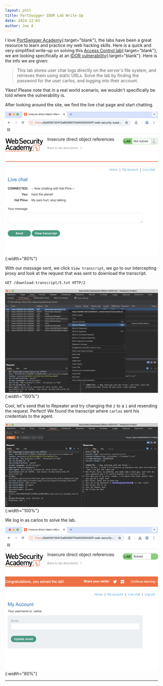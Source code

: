 ```yaml
---
layout: post
title: PortSwigger IDOR Lab Write-Up
date: 2024-12-03
author: Joe A
---
```


I love [PortSwigger Academy](https://portswigger.net/web-security){:target="blank"}, the labs have been a great resource to learn and practice my web hacking skills. Here is a quick and very simplified write-up on solving this [Access Control lab](https://portswigger.net/web-security/access-control/lab-insecure-direct-object-references){:target="blank"}, we are looking specifically at an [IDOR vulnerability](https://portswigger.net/web-security/access-control/idor){:target="blank"}. Here is the info we are given:

>This lab stores user chat logs directly on the server's file system, and retrieves them using static URLs.
Solve the lab by finding the password for the user carlos, and logging into their account.

Yikes! Please note that in a real world scenario, we wouldn't specifically be told where the vulnerability is.

After looking around the site, we find the live chat page and start chatting.

![IDOR](/assets/idor-00.png){:width="80%"}

With our message sent, we click `View transcript`, we go to our intercepting proxy and look at the request that was sent to download the transcript.
```
GET /download-transcript/5.txt HTTP/2
```
![IDOR](/assets/idor-01.png){:width="100%"}

Cool, let's send that to Repeater and try changing the `2` to a `1` and resending the request. Perfect! We found the transcript where `carlos` sent his credentials to the agent.

![IDOR](/assets/idor-02.png){:width="100%"}

We log in as carlos to solve the lab.

![IDOR](/assets/idor-03.png){:width="80%"}


---




